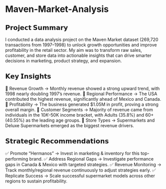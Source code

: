 # Maven-Market-Analysis
## 𝗣𝗿𝗼𝗷𝗲𝗰𝘁 𝗦𝘂𝗺𝗺𝗮𝗿𝘆
I conducted a data analysis project on the Maven Market dataset (269,720 transactions from 1997–1998) to unlock growth opportunities and improve profitability in the retail sector. My aim was to transform raw sales, customer, and store data into actionable insights that can drive smarter decisions in marketing, product strategy, and expansion.

## 𝗞𝗲𝘆 𝗜𝗻𝘀𝗶𝗴𝗵𝘁𝘀
🔹 Revenue Growth → Monthly revenue showed a strong upward trend, with 1998 nearly doubling 1997’s revenue.
🔹 Regional Performance → The USA contributed the highest revenue, significantly ahead of Mexico and Canada.
🔹 Profitability → The business generated $1.05M in profit, proving a strong overall margin.
🔹 Customer Segments → Majority of revenue came from individuals in the $10K–$50K income bracket, with Adults (35.8%) and 60+ (40.55%) as the leading age groups.
🔹 Store Types → Supermarkets and Deluxe Supermarkets emerged as the biggest revenue drivers.

## 𝗦𝘁𝗿𝗮𝘁𝗲𝗴𝗶𝗰 𝗥𝗲𝗰𝗼𝗺𝗺𝗲𝗻𝗱𝗮𝘁𝗶𝗼𝗻𝘀
✅ Promote “Hermanos” → Invest in marketing & inventory for this top-performing brand.
✅ Address Regional Gaps → Investigate performance gaps in Canada & Mexico with targeted strategies.
✅ Revenue Monitoring → Track monthly/regional revenue continuously to adjust strategies early.
✅ Replicate Success → Scale successful supermarket models across other regions to sustain profitability.

